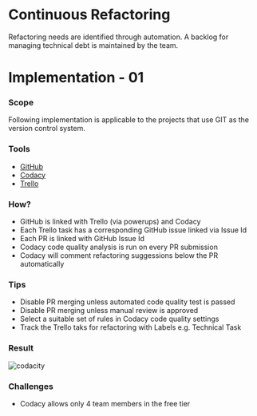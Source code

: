 # Continuous Refactoring

Refactoring needs are identified through automation. A backlog for managing technical debt is maintained by the team.
#
# Implementation - 01

### Scope
Following implementation is applicable to the projects that use GIT as the version control system. 

### Tools
- [GitHub](https://github.com)
- [Codacy](https://www.codacy.com/)
- [Trello](https://trello.com/)

### How?
- GitHub is linked with Trello (via powerups) and Codacy
- Each Trello task has a corresponding GitHub issue linked via Issue Id
- Each PR is linked with GitHub Issue Id 
- Codacy code quality analysis is run on every PR submission
- Codacy will comment refactoring suggessions below the PR automatically 

### Tips
- Disable PR merging unless automated code quality test is passed
- Disable PR merging unless manual review is approved
- Select a suitable set of rules in Codacy code quality settings
- Track the Trello taks for refactoring with Labels e.g. Technical Task 

### Result
![codacity](https://user-images.githubusercontent.com/2338919/50731236-8dde7600-1185-11e9-9e90-f59e456835b1.png)

### Challenges
- Codacy allows only 4 team members in the free tier 